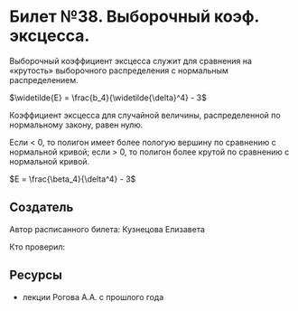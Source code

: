 # Билет №38. Выборочный коэф. эксцесса.

Выборочный коэффициент эксцесса служит для сравнения на «крутость» выборочного распределения с нормальным распределением. 

$\widetilde{E} = \frac{b_4}{\widetilde{\delta}^4} - 3$

Коэффициент эксцесса для случайной величины, распределенной по нормальному закону, равен нулю.

Если < 0, то полигон имеет более пологую вершину по сравнению с нормальной кривой; если > 0, то полигон более крутой по сравнению с нормальной кривой.

$E = \frac{\beta_4}{\delta^4} - 3$

## Создатель

Автор расписанного билета: Кузнецова Елизавета

Кто проверил:


## Ресурсы
- лекции Рогова А.А. с прошлого года
